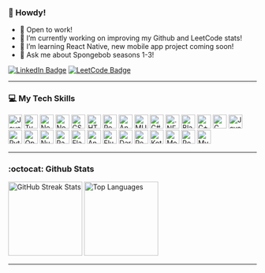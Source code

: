 ### 👋 Howdy!

<!--
**RimaBouhal/RimaBouhal** is a ✨ _special_ ✨ repository because its `README.md` (this file) appears on your GitHub profile.

Here are some ideas to get you started:

- 🔭 I’m currently working on ...
- 🌱 I’m currently learning ...
- 👯 I’m looking to collaborate on ...
- 🤔 I’m looking for help with ...
- 💬 Ask me about ...
- 📫 How to reach me: ...
- 😄 Pronouns: ...
- ⚡ Fun fact: ...
-->
- 💼 Open to work!
- 🔭 I’m currently working on improving my Github and LeetCode stats!
- 🌱 I’m learning React Native, new mobile app project coming soon!
- 💬 Ask me about Spongebob seasons 1-3!

<p>
  <a href="https://linkedin.com/in/rimabouhal"><img src="https://img.shields.io/badge/LinkedIn-blue?style=for-the-badge&logo=linkedin&logoColor=white" alt="LinkedIn Badge"/></a>
  <a href="https://leetcode.com/u/RimaBouhal/"><img src="https://img.shields.io/badge/-LeetCode-FFA116?style=for-the-badge&logo=LeetCode&logoColor=black" alt="LeetCode Badge"/></a>
</p>

-----
### 💻 My Tech Skills

<p>
  <img src="https://img.shields.io/badge/javascript-%23323330.svg?style=for-the-badge&logo=javascript&logoColor=%23F7DF1E" alt="JavaScript" height="28">
  <img src="https://img.shields.io/badge/typescript-%23007ACC.svg?style=for-the-badge&logo=typescript&logoColor=white" alt="TypeScript" height="28">
  <img src="https://img.shields.io/badge/nestjs-%23E0234E.svg?style=for-the-badge&logo=nestjs&logoColor=white" alt="NestJS" height="28">
  <img src="https://img.shields.io/badge/node.js-6DA55F?style=for-the-badge&logo=node.js&logoColor=white" alt="NodeJS" height="28">
  <img src="https://img.shields.io/badge/css3-%231572B6.svg?style=for-the-badge&logo=css3&logoColor=white" alt="CSS3" height="28">
  <img src="https://img.shields.io/badge/html5-%23E34F26.svg?style=for-the-badge&logo=html5&logoColor=white" alt="HTML5" height="28">
  <img src="https://img.shields.io/badge/react-%2320232a.svg?style=for-the-badge&logo=react&logoColor=%2361DAFB" alt="React" height="28">
  <img src="https://img.shields.io/badge/angular-%23DD0031.svg?style=for-the-badge&logo=angular&logoColor=white" alt="Angular" height="28">
  <img src="https://img.shields.io/badge/MUI-%230081CB.svg?style=for-the-badge&logo=mui&logoColor=white" alt="MUI" height="28">
  <img src="https://img.shields.io/badge/c%23-%23239120.svg?style=for-the-badge&logo=c-sharp&logoColor=white" alt="C#" height="28">
  <img src="https://img.shields.io/badge/.NET-5C2D91?style=for-the-badge&logo=.net&logoColor=white" alt=".NET" height="28">
  <img src="https://img.shields.io/badge/blazor-%235C2D91.svg?style=for-the-badge&logo=blazor&logoColor=white" alt="Blazor" height="28">
  <img src="https://img.shields.io/badge/c++-%2300599C.svg?style=for-the-badge&logo=c%2B%2B&logoColor=white" alt="C++" height="28">
  <img src="https://img.shields.io/badge/c-%2300599C.svg?style=for-the-badge&logo=c&logoColor=white" alt="C" height="28">
  <img src="https://img.shields.io/badge/java-%23ED8B00.svg?style=for-the-badge&logo=java&logoColor=white" alt="Java" height="28">
  <img src="https://img.shields.io/badge/python-3670A0?style=for-the-badge&logo=python&logoColor=ffdd54" alt="Python" height="28">
  <img src="https://img.shields.io/badge/opencv-%23white.svg?style=for-the-badge&logo=opencv&logoColor=white" alt="OpenCV" height="28">
  <img src="https://img.shields.io/badge/numpy-%23013243.svg?style=for-the-badge&logo=numpy&logoColor=white" alt="NumPy" height="28">
  <img src="https://img.shields.io/badge/pandas-%23150458.svg?style=for-the-badge&logo=pandas&logoColor=white" alt="Pandas" height="28">
  <img src="https://img.shields.io/badge/flask-%23000.svg?style=for-the-badge&logo=flask&logoColor=white" alt="Flask" height="28">
  <img src="https://img.shields.io/badge/Android-3DDC84?style=for-the-badge&logo=android&logoColor=white" alt="Android" height="28">
  <img src="https://img.shields.io/badge/Flutter-%2302569B.svg?style=for-the-badge&logo=Flutter&logoColor=white" alt="Flutter" height="28">
  <img src="https://img.shields.io/badge/dart-%230175C2.svg?style=for-the-badge&logo=dart&logoColor=white" alt="Dart" height="28">
  <img src="https://img.shields.io/badge/react_native-%2320232a.svg?style=for-the-badge&logo=react&logoColor=%2361DAFB" alt="React Native" height="28">
  <img src="https://img.shields.io/badge/kotlin-%230095D5.svg?style=for-the-badge&logo=kotlin&logoColor=white" alt="Kotlin" height="28">
  <img src="https://img.shields.io/badge/MongoDB-%234ea94b.svg?style=for-the-badge&logo=mongodb&logoColor=white" alt="MongoDB" height="28">
  <img src="https://img.shields.io/badge/postgres-%23316192.svg?style=for-the-badge&logo=postgresql&logoColor=white" alt="Postgres" height="28">
  <img src="https://img.shields.io/badge/mysql-4479A1.svg?style=for-the-badge&logo=mysql&logoColor=white" alt="MySQL" height="28">
</p>

-----
### :octocat: Github Stats

<p>
  <img src="https://github-readme-streak-stats.herokuapp.com/?user=rimabouhal&theme=city_light&include_all_commits=true&count_private=true&hide_border=false" alt="GitHub Streak Stats" height="150"/>
  <img src="https://github-readme-stats.vercel.app/api/top-langs/?username=rimabouhal&theme=city_light&hide_border=false&include_all_commits=true&count_private=false&layout=compact" alt="Top Languages" height="150"/>
</p>

<!--
-----
### 📊 Leetcode Stats
As part of my 2025 New Year's resolution, I am commited to tackling the Leetcode Daily! </br></br>
![](https://leetcard.jacoblin.cool/RimaBouhal?ext=heatmap)
-->

-----
<!--
<p>
  <a href="https://visitcount.itsvg.in">
    <img src="https://visitcount.itsvg.in/api?id=rimabouhal&icon=2&color=12" alt="Visit Count"/>
  </a>
</p>
-->
